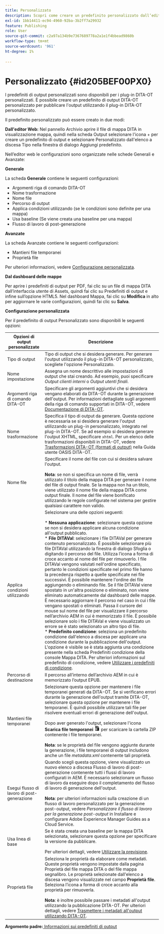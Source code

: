 ```yaml
---
title: Personalizzato
description: Scopri come creare un predefinito personalizzato dall’editor web e dal dashboard delle mappe. Configura un predefinito di output personalizzato in AEM Guides.
exl-id: 1bb14411-ec94-4960-92ba-3b2ff7a29932
feature: Publishing
role: User
source-git-commit: c2a97a134b9e7367689778a2a1e1f4bbead9860b
workflow-type: tm+mt
source-wordcount: '961'
ht-degree: 1%

---
```


# Personalizzato {#id205BEF00PX0}

I predefiniti di output personalizzati sono disponibili per i plug-in DITA-OT personalizzati. È possibile creare un predefinito di output DITA-OT personalizzato per pubblicare l&#39;output utilizzando il plug-in DITA-OT personalizzato.

Il predefinito personalizzato può essere creato in due modi:

**Dall&#39;editor Web:** Nel pannello Archivio aprire il file di mappa DITA in visualizzazione mappa, quindi nella scheda Output selezionare l&#39;icona + per creare un predefinito di output e selezionare Personalizzato dall&#39;elenco a discesa Tipo nella finestra di dialogo Aggiungi predefinito.

Nell’editor web le configurazioni sono organizzate nelle schede Generali e Avanzate:

**Generale**

La scheda **Generale** contiene le seguenti configurazioni:

- Argomenti riga di comando DITA-OT
- Nome trasformazione
- Nome file
- Percorso di output
- Applica condizioni utilizzando \(se le condizioni sono definite per una mappa\)
- Usa baseline \(Se viene creata una baseline per una mappa\)
- Flusso di lavoro di post-generazione

**Avanzate**

La scheda Avanzate contiene le seguenti configurazioni:

- Mantieni file temporanei
- Proprietà file

Per ulteriori informazioni, vedere [Configurazione personalizzata](#id231KJA00REJ).

**Dal dashboard delle mappe**

Per aprire i predefiniti di output per PDF, fai clic su un file di mappa DITA dall’interfaccia utente di Assets, quindi fai clic su Predefiniti di output e infine sull’opzione HTML5. Nel dashboard Mappa, fai clic su **Modifica** in alto per aggiornare le varie configurazioni, quindi fai clic su **Salva**.

**Configurazione personalizzata**

Per il predefinito di output Personalizzato sono disponibili le seguenti opzioni:

| Opzioni di output personalizzate | Descrizione |
| --- | --- |
| Tipo di output | Tipo di output che si desidera generare. Per generare l&#39;output utilizzando il plug-in DITA-OT personalizzato, scegliete l&#39;opzione Personalizzato. |
| Nome impostazione | Assegna un nome descrittivo alle impostazioni di output che stai creando. Ad esempio, puoi specificare _Output clienti interni_ o _Output utenti finali_. |
| Argomenti riga di comando DITA-OT | Specificare gli argomenti aggiuntivi che si desidera vengano elaborati da DITA-OT durante la generazione dell&#39;output. Per informazioni dettagliate sugli argomenti della riga di comando supportati in DITA-OT, vedere [Documentazione di DITA-OT](https://www.dita-ot.org/). |
| Nome trasformazione | Specifica il tipo di output da generare. Questa opzione è necessaria se si desidera generare l&#39;output utilizzando un plug-in personalizzato, integrato nel plug-in DITA-OT. Se ad esempio si desidera generare l&#39;output XHTML, specificare `xhtml`. Per un elenco delle trasformazioni disponibili in DITA-OT, vedere [Trasformazioni DITA-OT (formati di output)](http://www.dita-ot.org/2.3/user-guide/AvailableTransforms.html) nella Guida utente OASIS DITA-OT. |
| Nome file | Specificare il nome del file con cui si desidera salvare l&#39;output.<br><br>**Nota**: se non si specifica un nome di file, verrà utilizzato il titolo della mappa DITA per generare il nome del file di output finale. Se la mappa non ha un titolo, viene utilizzato il nome file della mappa DITA come output finale. Il nome del file viene bonificato utilizzando le regole configurate nel sistema per gestire qualsiasi carattere non valido. |
| Applica condizioni utilizzando | Selezionare una delle opzioni seguenti:<br><br>* **Nessuna applicazione**: selezionare questa opzione se non si desidera applicare alcuna condizione all&#39;output pubblicato.<br>* **File DITAVal**: selezionare i file DITAVal per generare contenuto personalizzato. È possibile selezionare più file DITAVal utilizzando la finestra di dialogo Sfoglia o digitando il percorso del file. Utilizza l’icona a forma di croce accanto al nome del file per rimuoverlo. I file DITAVal vengono valutati nell&#39;ordine specificato, pertanto le condizioni specificate nel primo file hanno la precedenza rispetto a quelle specificate nei file successivi. È possibile mantenere l&#39;ordine dei file aggiungendo o eliminando file. Se il file DITAVal viene spostato in un&#39;altra posizione o eliminato, non viene eliminato automaticamente dal dashboard delle mappe. È necessario aggiornare il percorso nel caso in cui i file vengano spostati o eliminati. Passa il cursore del mouse sul nome del file per visualizzare il percorso nell’archivio AEM in cui è memorizzato il file. È possibile selezionare solo i file DITAVal e viene visualizzato un errore se è stato selezionato un altro tipo di file.<br>* **Predefinito condizione**: seleziona un predefinito condizione dall&#39;elenco a discesa per applicare una condizione durante la pubblicazione dell&#39;output. L&#39;opzione è visibile se è stata aggiunta una condizione presente nella scheda Predefiniti condizione della console Mappa DITA. Per ulteriori informazioni sul predefinito di condizione, vedere [Utilizzare i predefiniti di condizione](generate-output-use-condition-presets.md#id1825FL004PN). |
| Percorso di destinazione | Il percorso all’interno dell’archivio AEM in cui è memorizzato l’output EPUB. |
| Mantieni file temporanei | Selezionare questa opzione per mantenere i file temporanei generati da DITA-OT. Se si verificano errori durante la generazione dell&#39;output tramite DITA-OT, selezionare questa opzione per mantenere i file temporanei. È quindi possibile utilizzare tali file per risolvere eventuali errori di generazione dell&#39;output.<br> <br> Dopo aver generato l&#39;output, selezionare l&#39;icona **Scarica file temporanei** ![Scarica file temporanei](images/download-temp-files-icon.png) per scaricare la cartella ZIP contenente i file temporanei. <br><br> **Nota**: se le proprietà del file vengono aggiunte durante la generazione, i file temporanei di output includono anche un file *metadata.xml* contenente tali proprietà. |
| Esegui flusso di lavoro di post-generazione | Quando scegli questa opzione, viene visualizzato un nuovo elenco a discesa Flusso di lavoro di post-generazione contenente tutti i flussi di lavoro configurati in AEM. È necessario selezionare un flusso di lavoro da eseguire dopo il completamento del flusso di lavoro di generazione dell&#39;output.<br><br>**Nota**: per ulteriori informazioni sulla creazione di un flusso di lavoro personalizzato per la generazione post-output, vedere _Personalizzare il flusso di lavoro per la generazione post-output_ in Installare e configurare Adobe Experience Manager Guides as a Cloud Service. |
| Usa linea di base | Se è stata creata una baseline per la mappa DITA selezionata, selezionare questa opzione per specificare la versione da pubblicare.<br><br>Per ulteriori dettagli, vedere [Utilizzare la previsione](generate-output-use-baseline-for-publishing.md#id1825FI0J0PF). |
| Proprietà file | Seleziona le proprietà da elaborare come metadati. Queste proprietà vengono impostate dalla pagina Proprietà del file mappa DITA o del file mappa segnalibro. Le proprietà selezionate dall&#39;elenco a discesa vengono visualizzate nel campo **Proprietà file**. Seleziona l’icona a forma di croce accanto alla proprietà per rimuoverla. <br><br>**Nota**: è inoltre possibile passare i metadati all&#39;output utilizzando la pubblicazione DITA-OT. Per ulteriori dettagli, vedere [Trasmettere i metadati all&#39;output utilizzando DITA-OT](pass-metadata-dita-ot.md#id21BJ00QD0XA). |

**Argomento padre:**[ Informazioni sui predefiniti di output](generate-output-understand-presets.md)
